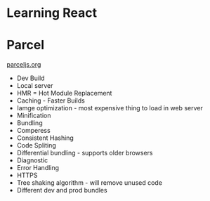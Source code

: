 # Learning React 

# Parcel
[parceljs.org](https://parceljs.org/)
- Dev Build
- Local server
- HMR = Hot Module Replacement
- Caching - Faster Builds
- Iamge optimization - most expensive thing to load in web server
- Minification 
- Bundling
- Comperess
- Consistent Hashing
- Code Spliting
- Differential bundling - supports older browsers
- Diagnostic
- Error Handling
- HTTPS
- Tree shaking algorithm - will remove unused code
- Different dev and prod bundles

